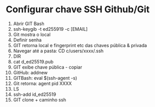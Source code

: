 # Configurar chave SSH Github/Git

1. Abrir GIT Bash
2. ssh-keygib -t ed255919 -c [EMAIL]
3. Git mostra o local
4. Definir senha
5. GIT retorna local e fingerprint etc das chaves pública & privada
6. Navegar até a pasta: CD c/users/xxxx/.ssh
7. DIR
8. cat d_ed25519.pub
9. GIT exibe chave pública - copiar
10. GitHub: addnew
11. GITBash: eval $(ssh-agent -s)
12. Git retorna: agent pid XXXX
13. LS
14. ssh-add id_ed25519
15. GIT clone + caminho ssh